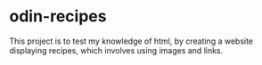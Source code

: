 # odin-recipes
This project is to test my knowledge of html, by creating a website displaying recipes, which involves using images and links. 
